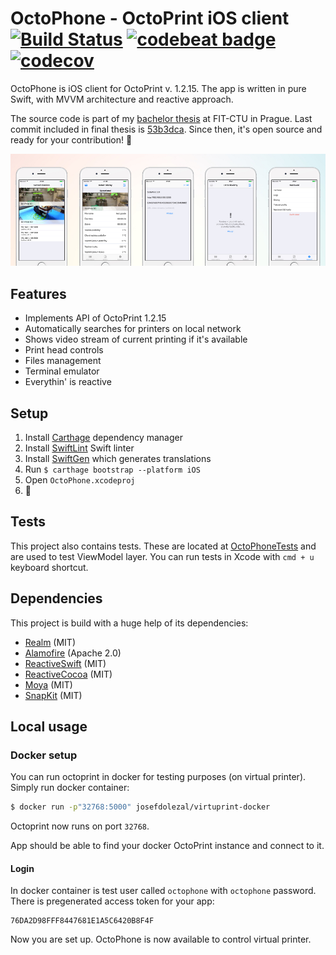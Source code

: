 # OctoPhone - OctoPrint iOS client [![Build Status](https://travis-ci.com/3DprintFIT/octoprint-ios-client.svg?token=AxpSW7yys3aiQpPG9zMW&branch=dev)](https://travis-ci.com/3DprintFIT/octoprint-ios-client) [![codebeat badge](https://codebeat.co/badges/f2a97050-74db-47c1-a050-daf71d57c7c9)](https://codebeat.co/projects/github-com-3dprintfit-octoprint-ios-client) [![codecov](https://codecov.io/gh/3DprintFIT/octoprint-ios-client/branch/dev/graph/badge.svg)](https://codecov.io/gh/3DprintFIT/octoprint-ios-client)

OctoPhone is iOS client for OctoPrint v. 1.2.15.
The app is written in pure Swift, with MVVM architecture and reactive approach.

The source code is part of my [bachelor thesis](https://github.com/josefdolezal/fit-bi-bap) at FIT-CTU in Prague. Last commit included in final thesis is [53b3dca](https://github.com/3DprintFIT/octoprint-ios-client/tree/53b3dca3053785760a78baa0bea83cab48fd50e9). Since then, it's open source and ready for your contribution! :tada:

![Main](assets/main.jpg)

## Features

* Implements API of OctoPrint 1.2.15
* Automatically searches for printers on local network
* Shows video stream of current printing if it's available
* Print head controls
* Files management
* Terminal emulator
* Everythin' is reactive


## Setup

1. Install [Carthage](https://github.com/Carthage/Carthage) dependency manager
2. Install [SwiftLint](https://github.com/realm/SwiftLint) Swift linter
3. Install [SwiftGen](https://github.com/SwiftGen/SwiftGen) which generates translations
5. Run `$ carthage bootstrap --platform iOS`
6. Open `OctoPhone.xcodeproj`
7. :tada:

## Tests

This project also contains tests.
These are located at [OctoPhoneTests](OctoPhoneTests) and are used to test ViewModel layer.
You can run tests in Xcode with `cmd + u` keyboard shortcut.

## Dependencies

This project is build with a huge help of its dependencies:

* [Realm](https://github.com/realm/realm-cocoa) (MIT)
* [Alamofire](https://github.com/Alamofire/Alamofire) (Apache 2.0)
* [ReactiveSwift](https://github.com/ReactiveCocoa/ReactiveSwift) (MIT)
* [ReactiveCocoa](https://github.com/ReactiveCocoa/ReactiveCocoa) (MIT)
* [Moya](https://github.com/Moya/Moya) (MIT)
* [SnapKit](https://github.com/SnapKit/SnapKit) (MIT)

## Local usage

### Docker setup

You can run octoprint in docker for testing purposes (on virtual printer). Simply run docker container:

```bash
$ docker run -p"32768:5000" josefdolezal/virtuprint-docker

```

Octoprint now runs on port `32768`.

App should be able to find your docker OctoPrint instance and connect to it.

#### Login

In docker container is test user called `octophone` with `octophone` password. There is pregenerated access token for your app:

```
76DA2D98FFF8447681E1A5C6420B8F4F
```

Now you are set up. OctoPhone is now available to control virtual printer.
